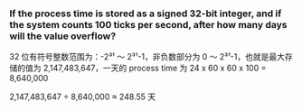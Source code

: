 ### If the process time is stored as a signed 32-bit integer, and if the system counts 100 ticks per second, after how many days will the value overflow?

32 位有符号整数范围为：-2³¹ ～ 2³¹-1，非负数部分为 0 ～ 2³¹-1，也就是最大存储的值为 2,147,483,647，一天的 process time 为 24 x 60 x 60 x 100 = 8,640,000

2,147,483,647 ÷ 8,640,000 ≈ 248.55 天